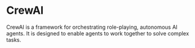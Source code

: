 # CrewAI

CrewAI is a framework for orchestrating role-playing, autonomous AI agents. It is designed to enable agents to work together to solve complex tasks.